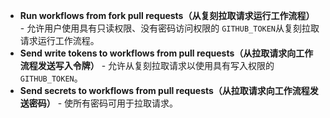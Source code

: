 - **Run workflows from fork pull requests（从复刻拉取请求运行工作流程）** - 允许用户使用具有只读权限、没有密码访问权限的 `GITHUB_TOKEN`从复刻拉取请求运行工作流程。
- **Send write tokens to workflows from pull requests（从拉取请求向工作流程发送写入令牌）** - 允许从复刻拉取请求以使用具有写入权限的 `GITHUB_TOKEN`。
- **Send secrets to workflows from pull requests（从拉取请求向工作流程发送密码）** - 使所有密码可用于拉取请求。
